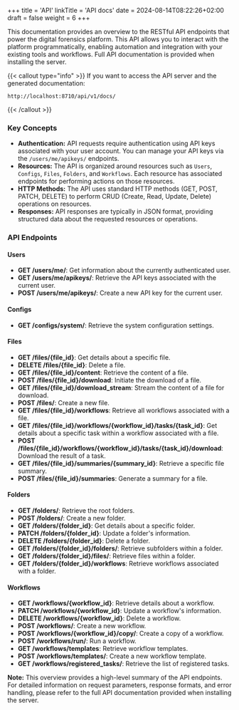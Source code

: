 +++
title = 'API'
linkTitle = 'API docs'
date = 2024-08-14T08:22:26+02:00
draft = false
weight = 6
+++

This documentation provides an overview to the RESTful API endpoints that power the digital forensics platform. This API allows you to interact with the platform programmatically, enabling automation and integration with your existing tools and workflows. Full API documentation is provided when installing the server.

{{< callout type="info" >}}
If you want to access the API server and the generated documentation:

```shell
http://localhost:8710/api/v1/docs/
```

{{< /callout >}}

### Key Concepts

- **Authentication:** API requests require authentication using API keys associated with your user account. You can manage your API keys via the `/users/me/apikeys/` endpoints.
- **Resources:** The API is organized around resources such as `Users`, `Configs`, `Files`, `Folders`, and `Workflows`. Each resource has associated endpoints for performing actions on those resources.
- **HTTP Methods:** The API uses standard HTTP methods (GET, POST, PATCH, DELETE) to perform CRUD (Create, Read, Update, Delete) operations on resources.
- **Responses:** API responses are typically in JSON format, providing structured data about the requested resources or operations.

### API Endpoints

#### Users

- **GET /users/me/**: Get information about the currently authenticated user.
- **GET /users/me/apikeys/**: Retrieve the API keys associated with the current user.
- **POST /users/me/apikeys/**: Create a new API key for the current user.

#### Configs

- **GET /configs/system/**: Retrieve the system configuration settings.

#### Files

- **GET /files/{file_id}**: Get details about a specific file.
- **DELETE /files/{file_id}**: Delete a file.
- **GET /files/{file_id}/content**: Retrieve the content of a file.
- **POST /files/{file_id}/download**: Initiate the download of a file.
- **GET /files/{file_id}/download_stream**: Stream the content of a file for download.
- **POST /files/**: Create a new file.
- **GET /files/{file_id}/workflows**: Retrieve all workflows associated with a file.
- **GET /files/{file_id}/workflows/{workflow_id}/tasks/{task_id}**: Get details about a specific task within a workflow associated with a file.
- **POST /files/{file_id}/workflows/{workflow_id}/tasks/{task_id}/download**: Download the result of a task.
- **GET /files/{file_id}/summaries/{summary_id}**: Retrieve a specific file summary.
- **POST /files/{file_id}/summaries**: Generate a summary for a file.

#### Folders

- **GET /folders/**: Retrieve the root folders.
- **POST /folders/**: Create a new folder.
- **GET /folders/{folder_id}**: Get details about a specific folder.
- **PATCH /folders/{folder_id}**: Update a folder's information.
- **DELETE /folders/{folder_id}**: Delete a folder.
- **GET /folders/{folder_id}/folders/**: Retrieve subfolders within a folder.
- **GET /folders/{folder_id}/files/**: Retrieve files within a folder.
- **GET /folders/{folder_id}/workflows**: Retrieve workflows associated with a folder.

#### Workflows

- **GET /workflows/{workflow_id}**: Retrieve details about a workflow.
- **PATCH /workflows/{workflow_id}**: Update a workflow's information.
- **DELETE /workflows/{workflow_id}**: Delete a workflow.
- **POST /workflows/**: Create a new workflow.
- **POST /workflows/{workflow_id}/copy/**: Create a copy of a workflow.
- **POST /workflows/run/**: Run a workflow.
- **GET /workflows/templates**: Retrieve workflow templates.
- **POST /workflows/templates/**: Create a new workflow template.
- **GET /workflows/registered_tasks/**: Retrieve the list of registered tasks.

**Note:** This overview provides a high-level summary of the API endpoints. For detailed information on request parameters, response formats, and error handling, please refer to the full API documentation provided when installing the server.
